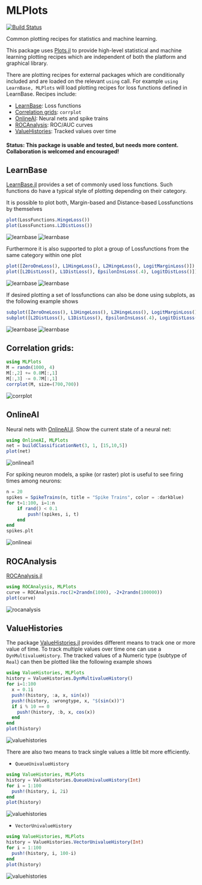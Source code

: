# MLPlots

[![Build Status](https://travis-ci.org/JuliaML/MLPlots.jl.svg?branch=master)](https://travis-ci.org/JuliaML/MLPlots.jl)

Common plotting recipes for statistics and machine learning.

This package uses [Plots.jl](https://github.com/tbreloff/Plots.jl) to provide high-level statistical and machine learning plotting
recipes which are independent of both the platform and graphical library.

There are plotting recipes for external packages which are conditionally included and are loaded on the relevant `using` call.
For example `using LearnBase, MLPlots` will load plotting recipes for loss functions defined in LearnBase.  Recipes include:

- [LearnBase](#learnbase): Loss functions
- [Correlation grids](#correlation-grids): `corrplot`
- [OnlineAI](#onlineai): Neural nets and spike trains
- [ROCAnalysis](#rocanalysis): ROC/AUC curves
- [ValueHistories](#valuehistories): Tracked values over time

#### Status: This package is usable and tested, but needs more content.  Collaboration is welcomed and encouraged!

## LearnBase

[LearnBase.jl](https://github.com/Evizero/LearnBase.jl) provides a set of commonly used loss functions. Such functions do have a typical style of plotting depending on their category.

It is possible to plot both, Margin-based and Distance-based Lossfunctions by themselves

```julia
plot(LossFunctions.HingeLoss())
plot(LossFunctions.L2DistLoss())
```

![learnbase](test/refimg/learnbase1.png)
![learnbase](test/refimg/learnbase4.png)

Furthermore it is also supported to plot a group of Lossfunctions from the same category within one plot

```julia
plot([ZeroOneLoss(), L1HingeLoss(), L2HingeLoss(), LogitMarginLoss()])
plot([L2DistLoss(), L1DistLoss(), EpsilonInsLoss(.4), LogitDistLoss()])
```

![learnbase](test/refimg/learnbase2.png)
![learnbase](test/refimg/learnbase5.png)

If desired plotting a set of lossfunctions can also be done using subplots, as the following example shows

```julia
subplot([ZeroOneLoss(), L1HingeLoss(), L2HingeLoss(), LogitMarginLoss()], size=(400,400))
subplot([L2DistLoss(), L1DistLoss(), EpsilonInsLoss(.4), LogitDistLoss()], size=(400,400))
```

![learnbase](test/refimg/learnbase3.png)
![learnbase](test/refimg/learnbase6.png)

## Correlation grids:

```julia
using MLPlots
M = randn(1000, 4)
M[:,2] += 0.8M[:,1]
M[:,3] -= 0.7M[:,1]
corrplot(M, size=(700,700))
```

![corrplot](test/refimg/corrplot.png)

## OnlineAI

Neural nets with [OnlineAI.jl](https://github.com/tbreloff/OnlineAI.jl).  Show the current state of a neural net:

```julia
using OnlineAI, MLPlots
net = buildClassificationNet(3, 1, [15,10,5])
plot(net)
```

![onlineai1](test/refimg/onlineai1.png)

For spiking neuron models, a spike (or raster) plot is useful to see firing times among neurons:

```julia
n = 20
spikes = SpikeTrains(n, title = "Spike Trains", color = :darkblue)
for t=1:100, i=1:n
    if rand() < 0.1
        push!(spikes, i, t)
    end
end
spikes.plt
```
![onlineai](test/refimg/onlineai2.png)


## ROCAnalysis

[ROCAnalysis.jl](https://github.com/davidavdav/ROCAnalysis.jl)

```julia
using ROCAnalysis, MLPlots
curve = ROCAnalysis.roc(2+2randn(1000), -2+2randn(100000))
plot(curve)
```

![rocanalysis](test/refimg/rocanalysis.png)


## ValueHistories

The package [ValueHistories.jl](https://github.com/JuliaML/ValueHistories.jl) provides
different means to track one or more value of time.
To track multiple values over time one can use a `DynMultivalueHistory`. The tracked values
of a Numeric type (subtype of `Real`) can then be plotted like the following example shows

```julia
using ValueHistories, MLPlots
history = ValueHistories.DynMultivalueHistory()
for i=1:100
  x = 0.1i
  push!(history, :a, x, sin(x))
  push!(history, :wrongtype, x, "$(sin(x))")
  if i % 10 == 0
    push!(history, :b, x, cos(x))
  end
end
plot(history)
```

![valuehistories](test/refimg/valuehistories1.png)

There are also two means to track single values a little bit more efficiently.

- `QueueUnivalueHistory`

```julia
using ValueHistories, MLPlots
history = ValueHistories.QueueUnivalueHistory(Int)
for i = 1:100
  push!(history, i, 2i)
end
plot(history)
```

![valuehistories](test/refimg/valuehistories2.png)

- `VectorUnivalueHistory`

```julia
using ValueHistories, MLPlots
history = ValueHistories.VectorUnivalueHistory(Int)
for i = 1:100
  push!(history, i, 100-i)
end
plot(history)
```

![valuehistories](test/refimg/valuehistories3.png)

